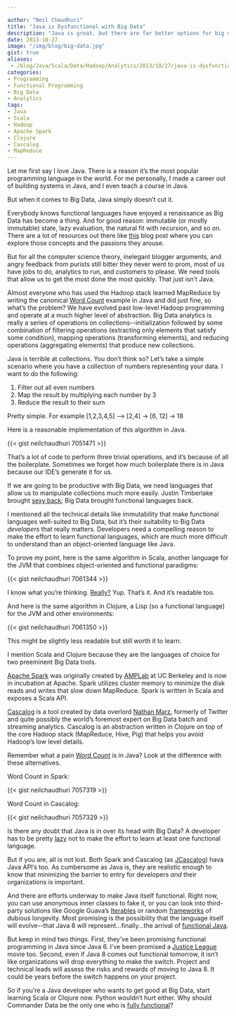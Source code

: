 ```yaml
---

author: "Neil Chaudhuri"
title: "Java is Dysfunctional with Big Data"
description: "Java is great, but there are far better options for big data analytics."
date: 2013-10-27
image: "/img/blog/big-data.jpg"
gist: true
aliases: 
 - /blog/Java/Scala/Data/Hadoop/Analytics/2013/10/27/java-is-dysfunctional-with-big-data
categories:
- Programming
- Functional Programming
- Big Data
- Analytics
tags: 
- Java
- Scala
- Hadoop
- Apache Spark
- Clojure
- Cascalog
- MapReduce
---
```

Let me first say I love Java. There is a reason it’s the most popular programming language in the world. For me
personally, I made a career out of building systems in Java, and I even teach a course in Java.

But when it comes to Big Data, Java simply doesn’t cut it.

Everybody knows functional languages have enjoyed a renaissance as Big Data has become a thing. And for good reason:
immutable (or mostly immutable) state, lazy evaluation, the natural fit with recursion, and so on. There are a lot of
resources out there like [this](http://cafe.elharo.com/programming/java-programming/why-functional-programming-in-java-is-dangerous/)
blog post where you can explore those concepts and the passions they arouse.

But for all the computer science theory, inelegant blogger arguments, and angry feedback from purists still bitter they
never went to prom, most of us have jobs to do, analytics to run, and customers to please. We need tools that allow us
to get the most done the most quickly. That just isn’t Java.

Almost everyone who has used the Hadoop stack learned MapReduce by writing the canonical
[Word Count](http://developer.yahoo.com/hadoop/tutorial/module4.html#wordcount) example in Java and did just fine, so
what’s the problem? We have evolved past low-level Hadoop programming and operate at a much higher level of abstraction.
Big Data analytics is really a series of operations on collections--initialization followed by some combination of
filtering operations (extracting only elements that satisfy some condition), mapping operations (transforming elements),
and reducing operations (aggregating elements) that produce new collections.

Java is terrible at collections. You don’t think so? Let’s take a simple scenario where you have a collection of numbers
representing your data. I want to do the following:

1. Filter out all even numbers
2. Map the result by multiplying each number by 3
3. Reduce the result to their sum

Pretty simple. For example [1,2,3,4,5] --> [2,4] -> [6, 12] -> 18

Here is a reasonable implementation of this algorithm in Java.

{{< gist neilchaudhuri 7051471 >}}

That’s a lot of code to perform three trivial operations, and it’s because of all the boilerplate. Sometimes we forget
how much boilerplate there is in Java because our IDE’s generate it for us.

If we are going to be productive with Big Data, we need languages that allow us to manipulate collections much more easily.
Justin Timberlake brought [sexy back](http://www.youtube.com/watch?v=3gOHvDP_vCs); Big Data brought functional languages back.

I mentioned all the technical details like immutability that make functional languages well-suited to Big Data, but it’s
their suitability to Big Data *developers* that really matters. Developers need a compelling reason to make the effort
to learn functional languages, which are much more difficult to understand than an object-oriented language like Java.

To prove my point, here is the same algorithm in Scala, another language for the JVM that combines object-oriented and
functional paradigms:

{{< gist neilchaudhuri 7061344 >}}

I know what you’re thinking. [Really?](http://www.thedailybeast.com/videos/2013/05/19/really-amy-poehler-returns-to-snl.html)
Yup. That’s it. And it’s readable too.

And here is the same algorithm in Clojure, a Lisp (so a functional language) for the JVM and other environments:

{{< gist neilchaudhuri 7061350 >}}

This might be slightly less readable but still worth it to learn.

I mention Scala and Clojure because they are the languages of choice for two preeminent Big Data tools.

[Apache Spark](http://spark.incubator.apache.org/) was originally created by [AMPLab](https://amplab.cs.berkeley.edu/)
at UC Berkeley and is now in incubation at Apache. Spark utilizes cluster memory to minimize the disk reads and writes
that slow down MapReduce. Spark is written in Scala and exposes a Scala API.

[Cascalog](https://github.com/nathanmarz/cascalog) is a tool created by data overlord [Nathan Marz](https://twitter.com/nathanmarz),
formerly of Twitter and quite possibly the world’s foremost expert on Big Data batch and streaming analytics. Cascalog
is an abstraction written in Clojure on top of the core Hadoop stack (MapReduce, Hive, Pig) that helps you avoid
Hadoop’s low level details.

Remember what a pain [Word Count](http://developer.yahoo.com/hadoop/tutorial/module4.html#wordcount)  is in Java? Look
at the difference with these alternatives.

Word Count in Spark:

{{< gist neilchaudhuri 7057319 >}}


Word Count in Cascalog:

{{< gist neilchaudhuri 7057329 >}}

Is there any doubt that Java is in over its head with Big Data? A developer has to be pretty [lazy](http://www.youtube.com/watch?v=Px5TWbc4xQo)
not to make the effort to learn at least one functional language.

But if you are, all is not lost. Both Spark and Cascalog (as [JCascalog](https://github.com/nathanmarz/cascalog/wiki/JCascalog))
hava Java API’s too. As cumbersome as Java is, they are realistic enough to know that minimizing the barrier to entry for developers *and* their organizations is important.

And there are efforts underway to make Java itself functional. Right now, you can use anonymous inner classes to fake it,
or you can look into third-party solutions like Google Guava’s [Iterables](http://docs.guava-libraries.googlecode.com/git/javadoc/com/google/common/collect/Iterables.html) or random [frameworks](https://github.com/functionaljava/functionaljava) of dubious longevity. Most promising is the possibility that the language itself will evolve--that Java 8 will represent...finally...the arrival of [functional Java](http://blog.agiledeveloper.com/2013/01/functional-programming-in-java-is-quite.html).

But keep in mind two things. First, they’ve been promising functional programming in Java since Java 6. I’ve been promised
a [Justice League](http://media.dcentertainment.com/sites/default/files/character_bio_576_justiceleague.jpg) movie too. Second,
even if Java 8 comes out functional tomorrow, it isn’t like organizations will drop everything to make the switch. Project
and technical leads will assess the risks and rewards of moving to Java 8. It could be years before the switch happens on your project.

So if you’re a Java developer who wants to get good at Big Data, start learning Scala or Clojure now. Python wouldn’t
hurt either. Why should Commander Data be the only one who is [fully functional](http://www.youtube.com/watch?v=9ev1ec0Z0GI)?
